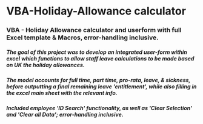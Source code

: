 # VBA-Holiday-Allowance calculator
### VBA - Holiday Allowance calculator and userform with full Excel template & Macros, error-handling inclusive. 

##### The goal of this project was to develop an integrated user-form within excel which functions to allow staff leave calculations to be made based on UK the holiday allowances.

##### The model accounts for full time, part time, pro-rata, leave, & sickness, before outputting a final remaining leave 'entitlement', while also filling in the excel main sheet with the relevant info.

##### Included employee 'ID Search' functionality, as well as 'Clear Selection' and 'Clear all Data'; error-handling inclusive.
